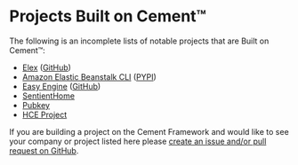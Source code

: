 Projects Built on Cement™
==============================================================================

The following is an incomplete lists of notable projects that are
Built on Cement&trade;:

 * [Elex](http://elex.readthedocs.io/en/stable/) ([GitHub](https://github.com/newsdev/elex))
 * [Amazon Elastic Beanstalk CLI](http://docs.aws.amazon.com/elasticbeanstalk/latest/dg/eb-cli3.html) ([PYPI](https://pypi.python.org/pypi/awsebcli))
 * [Easy Engine](https://easyengine.io/) ([GitHub](https://github.com/EasyEngine/easyengine))
 * [SentientHome](https://github.com/fxstein/SentientHome)
 * [Pubkey](https://github.com/fxstein/pubkey)
 * [HCE Project](http://hce-project.com/)


If you are building a project on the Cement Framework and would like to see
your company or project listed here please
[create an issue and/or pull request on GitHub](https://github.com/datafolklabs/cement/).
